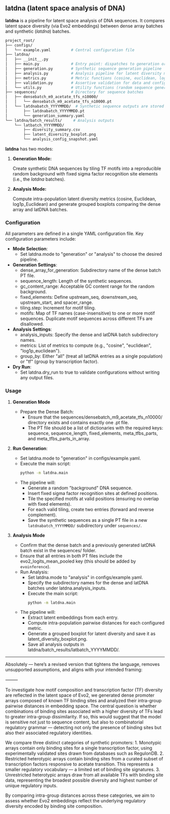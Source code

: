 

## latdna (latent space analysis of DNA)

**latdna** is a pipeline for latent space analysis of DNA sequences. It compares latent space diversity (via Evo2 embeddings) between dense array batches and synthetic (*latdna*) batches.

```bash
project_root/
├── configs/
│   └── example.yaml         # Central configuration file
├── latdna/
│   ├── __init__.py
│   ├── main.py              # Entry point: dispatches to generation or analysis
│   ├── generation.py        # Synthetic sequence generation pipeline
│   ├── analysis.py          # Analysis pipeline for latent diversity metrics
│   ├── metrics.py           # Metric functions (cosine, euclidean, log1p_euclidean)
│   ├── validation.py        # Assertive validation for data and config
│   └── utils.py             # Utility functions (random sequence generation, file I/O, etc.)
├── sequences/               # Directory for sequence batches
│   ├── densebatch_m9_acetate_tfs_n10000/
│   │   └── densebatch_m9_acetate_tfs_n10000.pt
│   └── latdnabatch_YYYYMMDD/  # Synthetic sequence outputs are stored here
│       ├── latdnabatch_YYYYMMDD.pt
│       └── generation_summary.yaml
└── latdna/batch_results/     # Analysis outputs
    └── latbatch_YYYYMMDD/
        ├── diversity_summary.csv
        ├── latent_diversity_boxplot.png
        └── analysis_config_snapshot.yaml
```

**latdna** has two modes:
1. **Generation Mode:** 

    Create synthetic DNA sequences by tiling TF motifs into a reproducible random background with fixed sigma factor recognition site elements (i.e., the *latdna* batches).

2. **Analysis Mode:** 

    Compute intra-population latent diversity metrics (cosine, Euclidean, log1p_Euclidean) and generate grouped boxplots comparing the dense array and latDNA batches.

### Configuration

All parameters are defined in a single YAML configuration file. Key configuration parameters include:
- **Mode Selection**:
  - Set latdna.mode to "generation" or "analysis" to choose the desired pipeline.
- **Generation Settings**:
  - dense_array_for_generation: Subdirectory name of the dense batch PT file.
  - sequence_length: Length of the synthetic sequences.
  - gc_content_range: Acceptable GC content range for the random background.
  - fixed_elements: Define upstream_seq, downstream_seq, upstream_start, and spacer_range.
  - tiling.step: Increment for motif tiling.
  - motifs: Map of TF names (case-insensitive) to one or more motif sequences. Duplicate motif sequences across different TFs are disallowed.
- **Analysis Settings**:
  - analysis_inputs: Specify the dense and latDNA batch subdirectory names.
  - metrics: List of metrics to compute (e.g., "cosine", "euclidean", "log1p_euclidean").
  - group_by: Either "all" (treat all latDNA entries as a single population) or "tf" (group by transcription factor).
- **Dry Run**: 
  - Set latdna.dry_run to true to validate configurations without writing any output files.


### Usage

1. **Generation Mode**
    - Prepare the Dense Batch:
      - Ensure that the sequences/densebatch_m9_acetate_tfs_n10000/ directory exists and contains exactly one .pt file.
      - The PT file should be a list of dictionaries with the required keys:
sequence, sequence_length, fixed_elements, meta_tfbs_parts, and meta_tfbs_parts_in_array.
2. **Run Generation**:
    - Set latdna.mode to "generation" in configs/example.yaml.
    - Execute the main script:
      ```bash
      python -m latdna.main
      ```
    - The pipeline will:
	    - Generate a random "background" DNA sequence.
	    - Insert fixed sigma factor recognition sites at defined positions.
	    - Tile the specified motifs at valid positions (ensuring no overlap with fixed elements).
	    - For each valid tiling, create two entries (forward and reverse complement).
	    - Save the synthetic sequences as a single PT file in a new `latdnabatch_YYYYMMDD/` subdirectory under `sequences/`.

3. **Analysis Mode**
    - Confirm that the dense batch and a previously generated latDNA batch exist in the sequences/ folder.
    - Ensure that all entries in both PT files include the evo2_logits_mean_pooled key (this should be added by `evoinference`).
    - Run Analysis:
      - Set latdna.mode to "analysis" in configs/example.yaml.
      - Specify the subdirectory names for the dense and latDNA batches under latdna.analysis_inputs.
      - Execute the main script:
        ```bash
        python -m latdna.main
        ```
    - The pipeline will:
      - Extract latent embeddings from each entry.
      - Compute intra-population pairwise distances for each configured metric.
      - Generate a grouped boxplot for latent diversity and save it as latent_diversity_boxplot.png.
      - Save all analysis outputs in latdna/batch_results/latbatch_YYYYMMDD/.




---

Absolutely — here’s a revised version that tightens the language, removes unsupported assumptions, and aligns with your intended framing:

⸻

To investigate how motif composition and transcription factor (TF) diversity are reflected in the latent space of Evo2, we generated dense promoter arrays composed of known TF binding sites and analyzed their intra-group pairwise distances in embedding space. The central question is whether combinations of binding sites associated with a higher diversity of TFs lead to greater intra-group dissimilarity. If so, this would suggest that the model is sensitive not just to sequence content, but also to combinatorial regulatory grammar — detecting not only the presence of binding sites but also their associated regulatory identities.

We compare three distinct categories of synthetic promoters:
	1.	Monotypic arrays contain only binding sites for a single transcription factor, using experimentally validated sites drawn from databases such as RegulonDB.
	2.	Restricted heterotypic arrays contain binding sites from a curated subset of transcription factors responsive to acetate transition. This represents a smaller regulatory vocabulary — a limited set of binding site signatures.
	3.	Unrestricted heterotypic arrays draw from all available TFs with binding site data, representing the broadest possible diversity and highest number of unique regulatory inputs.

By comparing intra-group distances across these categories, we aim to assess whether Evo2 embeddings reflect the underlying regulatory diversity encoded by binding site composition.